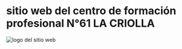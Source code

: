 # sitio web del centro de formación profesional N°61 LA CRIOLLA

![logo del sitio web](./public_html/favicon.ico)
